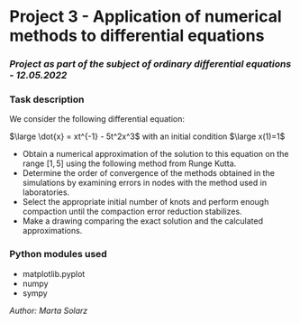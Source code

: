 # Project 3 - Application of numerical methods to differential equations #
### *Project as part of the subject of ordinary differential equations - 12.05.2022* ###

### Task description ###

We consider the following differential equation:

$\large \dot{x} = xt^{-1} - 5t^2x^3$ with an initial condition $\large x(1)=1$

* Obtain a numerical approximation of the solution to this equation on the range $[1,5]$ using the following method from Runge Kutta.
* Determine the order of convergence of the methods obtained in the simulations by examining errors in nodes with the method used in laboratories.
* Select the appropriate initial number of knots and perform enough compaction until the compaction error reduction stabilizes.
* Make a drawing comparing the exact solution and the calculated approximations.

### Python modules used ###

* matplotlib.pyplot
* numpy
* sympy

*Author: Marta Solarz*
